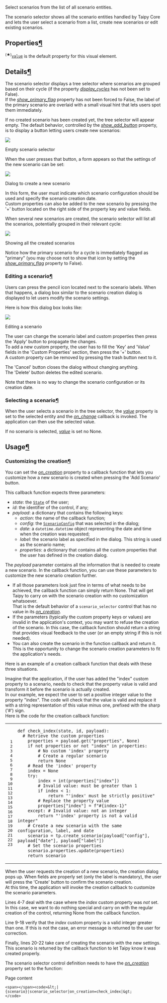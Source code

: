 Select scenarios from the list of all scenario entities.

The scenario selector shows all the scenario entities handled by Taipy Core and lets the user select a scenario from a list, create new scenarios or edit existing scenarios.

## Properties[¶](https://docs.taipy.io/en/release-3.0/manuals/gui/corelements/scenario_selector/#properties "Permanent link")

<sup id="dv">(★)</sup>[`value`](https://docs.taipy.io/en/release-3.0/manuals/gui/corelements/scenario_selector/#p-value "Jump to the default property documentation.") is the default property for this visual element.

## Details[¶](https://docs.taipy.io/en/release-3.0/manuals/gui/corelements/scenario_selector/#details "Permanent link")

The scenario selector displays a tree selector where scenarios are grouped based on their cycle (if the property [_display\_cycles_](https://docs.taipy.io/en/release-3.0/manuals/gui/corelements/scenario_selector/#p-display_cycles) has not been set to False).  
If the [_show\_primary\_flag_](https://docs.taipy.io/en/release-3.0/manuals/gui/corelements/scenario_selector/#p-show_primary_flag) property has not been forced to False, the label of the primary scenario are overlaid with a small visual hint that lets users spot them immediately.

If no created scenario has been created yet, the tree selector will appear empty. The default behavior, controlled by the [_show\_add\_button_](https://docs.taipy.io/en/release-3.0/manuals/gui/corelements/scenario_selector/#p-show_add_button) property, is to display a button letting users create new scenarios:

![](https://docs.taipy.io/en/release-3.0/manuals/gui/corelements/scenario_selector-empty-d.png)

Empty scenario selector

When the user presses that button, a form appears so that the settings of the new scenario can be set:

![](https://docs.taipy.io/en/release-3.0/manuals/gui/corelements/scenario_selector-create-d.png)

Dialog to create a new scenario

In this form, the user must indicate which scenario configuration should be used and specify the scenario creation date.  
Custom properties can also be added to the new scenario by pressing the '+' button located on the right side of the property key and value fields.

When several new scenarios are created, the scenario selector will list all the scenarios, potentially grouped in their relevant cycle:

![](https://docs.taipy.io/en/release-3.0/manuals/gui/corelements/scenario_selector-filled-d.png)

Showing all the created scenarios

Notice how the primary scenario for a cycle is immediately flagged as "primary" (you may choose not to show that icon by setting the [_show\_primary\_flag_](https://docs.taipy.io/en/release-3.0/manuals/gui/corelements/scenario_selector/#p-show_primary_flag) property to False).

### Editing a scenario[¶](https://docs.taipy.io/en/release-3.0/manuals/gui/corelements/scenario_selector/#editing-a-scenario "Permanent link")

Users can press the pencil icon located next to the scenario labels. When that happens, a dialog box similar to the scenario creation dialog is displayed to let users modify the scenario settings.

Here is how this dialog box looks like:

![](https://docs.taipy.io/en/release-3.0/manuals/gui/corelements/scenario_selector-edition-d.png)

Editing a scenario

The user can change the scenario label and custom properties then press the 'Apply' button to propagate the changes.  
To add a new custom property, the user has to fill the 'Key' and 'Value' fields in the 'Custom Properties' section, then press the '+' button.  
A custom property can be removed by pressing the trash button next to it.  

The 'Cancel' button closes the dialog without changing anything.  
The 'Delete' button deletes the edited scenario.

Note that there is no way to change the scenario configuration or its creation date.

### Selecting a scenario[¶](https://docs.taipy.io/en/release-3.0/manuals/gui/corelements/scenario_selector/#selecting-a-scenario "Permanent link")

When the user selects a scenario in the tree selector, the [_value_](https://docs.taipy.io/en/release-3.0/manuals/gui/corelements/scenario_selector/#p-value) property is set to the selected entity and the [_on\_change_](https://docs.taipy.io/en/release-3.0/manuals/gui/corelements/scenario_selector/#p-on_change) callback is invoked. The application can then use the selected value.

If no scenario is selected, [_value_](https://docs.taipy.io/en/release-3.0/manuals/gui/corelements/scenario_selector/#p-value) is set no None.

## Usage[¶](https://docs.taipy.io/en/release-3.0/manuals/gui/corelements/scenario_selector/#usage "Permanent link")

### Customizing the creation[¶](https://docs.taipy.io/en/release-3.0/manuals/gui/corelements/scenario_selector/#customizing-the-creation "Permanent link")

You can set the [_on\_creation_](https://docs.taipy.io/en/release-3.0/manuals/gui/corelements/scenario_selector/#p-on_creation) property to a callback function that lets you customize how a new scenario is created when pressing the 'Add Scenario' button.

This callback function expects three parameters:

-   _state_: the [`State`](https://docs.taipy.io/en/release-3.0/manuals/reference/taipy.gui.State) of the user;
-   _id_: the identifier of the control, if any;
-   _payload_: a dictionary that contains the following keys:
    -   _action_: the name of the callback function;
    -   _config_: the [`ScenarioConfig`](https://docs.taipy.io/en/release-3.0/manuals/reference/taipy.core.config.ScenarioConfig) that was selected in the dialog;
    -   _date_: a `datetime.datetime` object representing the date and time when the creation was requested;
    -   _label_: the scenario label as specified in the dialog. This string is used as the scenario name;
    -   _properties_: a dictionary that contains all the custom properties that the user has defined in the creation dialog.

The _payload_ parameter contains all the information that is needed to create a new scenario. In the callback function, you can use these parameters to customize the new scenario creation further.

-   If all those parameters look just fine in terms of what needs to be achieved, the callback function can simply return None. That will get Taipy to carry on with the scenario creation with no customization whatsoever.  
    That is the default behavior of a `scenario_selector` control that has no value in its [_on\_creation_](https://docs.taipy.io/en/release-3.0/manuals/gui/corelements/scenario_selector/#p-on_creation).
-   If the parameters (typically the custom property keys or values) are invalid in the application's context, you may want to refuse the creation of the scenario. In this case, the callback function should return a string that provides visual feedback to the user (or an empty string if this is not needed).
-   You can also create the scenario in the function callback and return it. This is the opportunity to change the scenario creation parameters to fit the application's needs.

Here is an example of a creation callback function that deals with these three situations.

Imagine that the application, if the user has added the "index" custom property to a scenario, needs to check that the property value is valid and transform it before the scenario is actually created.  
In our example, we expect the user to set a positive integer value to the property "index". The code will check that the value is valid and replace it with a string representation of this value minus one, prefixed with the sharp ('#') sign.  
Here is the code for the creation callback function:

<table><tbody><tr><td><div><pre><span></span><span> 1</span>
<span> 2</span>
<span> 3</span>
<span> 4</span>
<span> 5</span>
<span> 6</span>
<span> 7</span>
<span> 8</span>
<span> 9</span>
<span>10</span>
<span>11</span>
<span>12</span>
<span>13</span>
<span>14</span>
<span>15</span>
<span>16</span>
<span>17</span>
<span>18</span>
<span>19</span>
<span>20</span>
<span>21</span>
<span>22</span>
<span>23</span></pre></div></td><td><div><pre id="__code_0"><span></span><code><span>def</span> <span>check_index</span><span>(</span><span>state</span><span>,</span> <span>id</span><span>,</span> <span>payload</span><span>):</span>
  <span># Retrieve the custom properties</span>
    <span>properties</span> <span>=</span> <span>payload</span><span>.</span><span>get</span><span>(</span><span>"properties"</span><span>,</span> <span>None</span><span>)</span>
    <span>if</span> <span>not</span> <span>properties</span> <span>or</span> <span>not</span> <span>"index"</span> <span>in</span> <span>properties</span><span>:</span>
        <span># No custom 'index' property</span>
        <span># Create a regular scenario</span>
        <span>return</span> <span>None</span>
    <span># Read the 'index' property</span>
    <span>index</span> <span>=</span> <span>None</span>
    <span>try</span><span>:</span>
        <span>index</span> <span>=</span> <span>int</span><span>(</span><span>properties</span><span>[</span><span>"index"</span><span>])</span>
        <span># Invalid value: must be greater than 1</span>
        <span>if</span> <span>index</span> <span>&lt;</span> <span>1</span><span>:</span>
            <span>return</span> <span>"'index' must be strictly positive"</span>
        <span># Replace the property value</span>
        <span>properties</span><span>[</span><span>"index"</span><span>]</span> <span>=</span> <span>f</span><span>"#</span><span>{</span><span>index</span><span>-</span><span>1</span><span>}</span><span>"</span>
    <span>except</span><span>:</span> <span># Invalid value: not an integer</span>
        <span>return</span> <span>"'index' property is not a valid integer"</span>
    <span># Create a new scenario with the same configuration, label, and date</span>
    <span>scenario</span> <span>=</span> <span>tp</span><span>.</span><span>create_scenario</span><span>(</span><span>payload</span><span>[</span><span>"config"</span><span>],</span> <span>payload</span><span>[</span><span>"date"</span><span>],</span> <span>payload</span><span>[</span><span>"label"</span><span>])</span>
    <span># Set the scenario properties</span>
    <span>scenario</span><span>.</span><span>properties</span><span>.</span><span>update</span><span>(</span><span>properties</span><span>)</span>
    <span>return</span> <span>scenario</span>
</code></pre></div></td></tr></tbody></table>

When the user requests the creation of a new scenario, the creation dialog pops up. When fields are properly set (only the label is mandatory), the user will press the 'Create' button to confirm the scenario creation.  
At this time, the application will invoke the creation callback to customize the scenario parameters.

Lines 4-7 deal with the case where the _index_ custom property was _not_ set. In this case, we want to do nothing special and carry on with the regular creation of the control, returning None from the callback function.

Line 9-18 verify that the _index_ custom property is a valid integer greater than one. If this is not the case, an error message is returned to the user for correction.

Finally, lines 20-22 take care of creating the scenario with the new settings.  
This scenario is returned by the callback function to let Taipy know it was created properly.

The scenario selector control definition needs to have the [_on\_creation_](https://docs.taipy.io/en/release-3.0/manuals/gui/corelements/scenario_selector/#p-on_creation) property set to the function:

Page content

```
<span></span><code>&lt;|{scenario}|scenario_selector|on_creation=check_index|&gt;
</code>
```